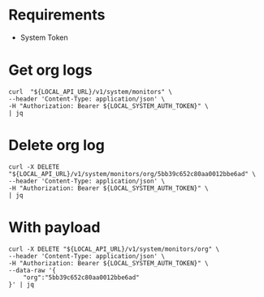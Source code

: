 # Requirements
* System Token

# Get org logs
```
curl  "${LOCAL_API_URL}/v1/system/monitors" \
--header 'Content-Type: application/json' \
-H "Authorization: Bearer ${LOCAL_SYSTEM_AUTH_TOKEN}" \
| jq
```

# Delete org log
```
curl -X DELETE "${LOCAL_API_URL}/v1/system/monitors/org/5bb39c652c80aa0012bbe6ad" \
--header 'Content-Type: application/json' \
-H "Authorization: Bearer ${LOCAL_SYSTEM_AUTH_TOKEN}" \
| jq
```

# With payload
```
curl -X DELETE "${LOCAL_API_URL}/v1/system/monitors/org" \
--header 'Content-Type: application/json' \
-H "Authorization: Bearer ${LOCAL_SYSTEM_AUTH_TOKEN}" \
--data-raw '{
    "org":"5bb39c652c80aa0012bbe6ad"
}' | jq
```